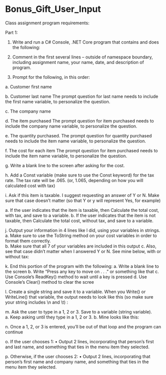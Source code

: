 # Bonus_Gift_User_Input

Class assignment program requirements:

Part 1:
1.	Write and run a C# Console, .NET Core program that contains and does the following:

2.	Comment in the first several lines – outside of namespace boundary, including assignment name, your name, date, and description of program.

3.	Prompt for the following, in this order:

a.	Customer first name

b.	Customer last name
The prompt question for last name needs to include the first name variable, to personalize the question.

c.	The company name

d.	The item purchased
The prompt question for item purchased needs to include the company name variable, to personalize the question. 

e.	The quantity purchased. 
The prompt question for quantity purchased needs to include the item name variable, to personalize the question. 

f.	The cost for each item
The prompt question for item purchased needs to include the item name variable, to personalize the question.

g.	Write a blank line to the screen after asking for the cost.

h.	Add a Const variable (make sure to use the Const keyword) for the tax rate.  The tax rate will be .065.  (or, 1.065, depending on how you will calculated cost with tax)

i.	Ask if this item is taxable.  I suggest requesting an answer of Y or N.  Make sure that case doesn’t matter (so that Y or y will represent Yes, for example)

a.	If the user indicates that the item is taxable, then Calculate the total cost, with tax, and save to a variable.
b.	If the user indicates that the item is not taxable, then Calculate the total cost, without tax, and save to a variable.

j.	Output your information in 4 lines like I did, using your variables in strings.  
a.	Make sure to use the ToString method on your cost variables in   order to format them correctly.  
b.	Make sure that all 7 of your variables are included in this output
c.	Also, see that case didn’t matter when I answered Y or N.  See mine below, with or without tax:

k.	End this portion of the program with the following:
a.	Write a blank line to the screen
b.	Write “Press any key to move on . . .” or something like that
c.	Use Console’s ReadKey() method to wait until a key is pressed
d.	Use Console’s Clear() method to clear the scree

l.	Create a single string and save it to a variable.  When you Write() or WriteLine() that variable, the output needs to look like this (so make sure your string includes \n and \t) :

m.	Ask the user to type in a 1, 2 or 3.  Save to a variable (string variable).  
a.	Keep asking until they type in a 1, 2 or 3. 
b.	Mine looks like this:

n.	Once a 1, 2, or 3 is entered, you’ll be out of that loop and the program can continue

o.	If the user chooses 1:
•	Output 2 lines, incorporating that person’s first and last name, and something that ties in the menu item they selected.

p.	 Otherwise, if the user chooses 2:
•	Output 2 lines, incorporating that person’s first name and company name, and something that ties in the menu item they selected.




